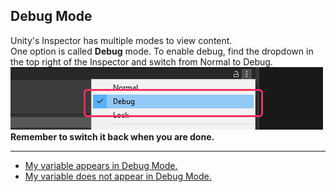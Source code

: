 ## Debug Mode

Unity's Inspector has multiple modes to view content.  
One option is called **Debug** mode. To enable debug, find the dropdown in the top right of the Inspector and switch from Normal to Debug.  
![Inspector Debug Mode](inspector-debug-mode.png)  
**Remember to switch it back when you are done.**

---  

- [My variable appears in Debug Mode.](Unwanted%20Custom%20Editor.md)
- [My variable does not appear in Debug Mode.](Serializing%20A%20Field%201.md)